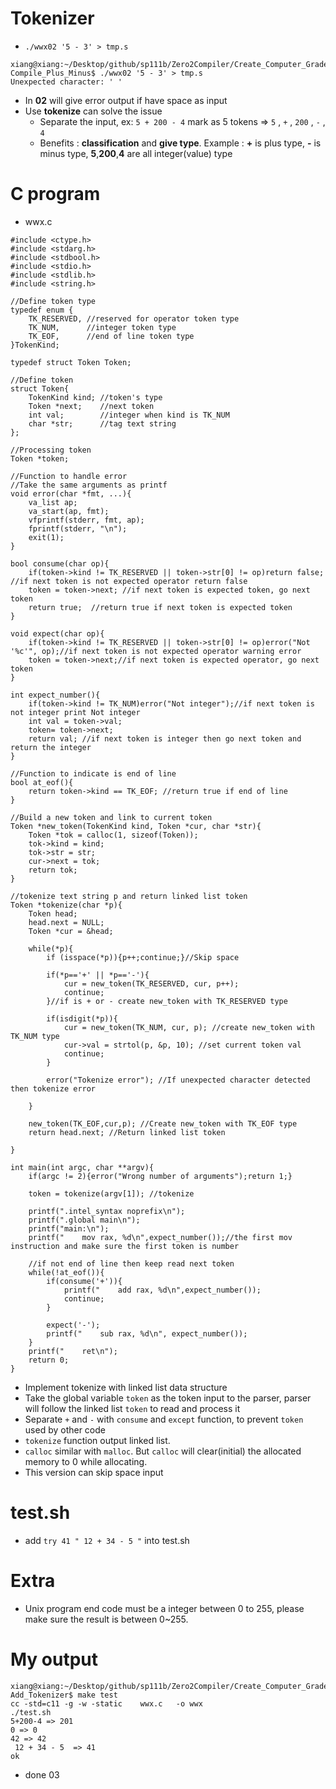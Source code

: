# **Tokenizer**
- `./wwx02 '5 - 3' > tmp.s` 
```
xiang@xiang:~/Desktop/github/sp111b/Zero2Compiler/Create_Computer_Grade_Language/02-Compile_Plus_Minus$ ./wwx02 '5 - 3' > tmp.s
Unexpected character: ' '
```
- In **02** will give error output if have space as input 
- Use **tokenize** can solve the issue
    - Separate the input, ex: `5 + 200 - 4` mark as 5 tokens => `5` , `+` , `200` , `-` , `4` 
    - Benefits :  **classification** and **give type**. Example : **+** is plus type, **-** is minus type, **5**,**200**,**4** are all integer(value) type

# **C program**
- wwx.c
```
#include <ctype.h>
#include <stdarg.h>
#include <stdbool.h>
#include <stdio.h>
#include <stdlib.h>
#include <string.h>

//Define token type
typedef enum {
    TK_RESERVED, //reserved for operator token type
    TK_NUM,      //integer token type
    TK_EOF,      //end of line token type
}TokenKind;

typedef struct Token Token;

//Define token 
struct Token{
    TokenKind kind; //token's type
    Token *next;    //next token
    int val;        //integer when kind is TK_NUM
    char *str;      //tag text string
};

//Processing token
Token *token;

//Function to handle error
//Take the same arguments as printf
void error(char *fmt, ...){
    va_list ap;
    va_start(ap, fmt);
    vfprintf(stderr, fmt, ap);
    fprintf(stderr, "\n");
    exit(1);
}

bool consume(char op){
    if(token->kind != TK_RESERVED || token->str[0] != op)return false; //if next token is not expected operator return false
    token = token->next; //if next token is expected token, go next token
    return true;  //return true if next token is expected token
}

void expect(char op){
    if(token->kind != TK_RESERVED || token->str[0] != op)error("Not '%c'", op);//if next token is not expected operator warning error
    token = token->next;//if next token is expected operator, go next token
}

int expect_number(){
    if(token->kind != TK_NUM)error("Not integer");//if next token is not integer print Not integer
    int val = token->val; 
    token= token->next; 
    return val; //if next token is integer then go next token and return the integer
}

//Function to indicate is end of line
bool at_eof(){
    return token->kind == TK_EOF; //return true if end of line 
}

//Build a new token and link to current token
Token *new_token(TokenKind kind, Token *cur, char *str){
    Token *tok = calloc(1, sizeof(Token));
    tok->kind = kind;
    tok->str = str;
    cur->next = tok;
    return tok;
}

//tokenize text string p and return linked list token
Token *tokenize(char *p){
    Token head;
    head.next = NULL;
    Token *cur = &head;

    while(*p){
        if (isspace(*p)){p++;continue;}//Skip space

        if(*p=='+' || *p=='-'){
            cur = new_token(TK_RESERVED, cur, p++);
            continue;
        }//if is + or - create new_token with TK_RESERVED type 

        if(isdigit(*p)){
            cur = new_token(TK_NUM, cur, p); //create new_token with TK_NUM type
            cur->val = strtol(p, &p, 10); //set current token val 
            continue;
        }

        error("Tokenize error"); //If unexpected character detected then tokenize error

    }

    new_token(TK_EOF,cur,p); //Create new_token with TK_EOF type
    return head.next; //Return linked list token
    
}

int main(int argc, char **argv){
    if(argc != 2){error("Wrong number of arguments");return 1;}

    token = tokenize(argv[1]); //tokenize 

    printf(".intel_syntax noprefix\n");
    printf(".global main\n");
    printf("main:\n");
    printf("    mov rax, %d\n",expect_number());//the first mov instruction and make sure the first token is number

    //if not end of line then keep read next token
    while(!at_eof()){
        if(consume('+')){
            printf("    add rax, %d\n",expect_number());
            continue;
        } 

        expect('-');
        printf("    sub rax, %d\n", expect_number());
    }
    printf("    ret\n");
    return 0;
}
```
- Implement tokenize with linked list data structure
- Take the global variable `token` as the token input to the parser, parser will follow the linked list `token` to read and process it
- Separate `+` and `-` with `consume` and `except` function, to prevent `token` used by other code
- `tokenize` function output linked list.
- `calloc` similar with `malloc`. But `calloc` will clear(initial) the allocated memory to 0 while allocating.
- This version can skip space input
# **test.sh**
- add `try 41 " 12 + 34 - 5 "` into test.sh

# **Extra**
- Unix program end code must be a integer between 0 to 255, please make sure the result is between 0~255.

# **My output**
```
xiang@xiang:~/Desktop/github/sp111b/Zero2Compiler/Create_Computer_Grade_Language/03-Add_Tokenizer$ make test
cc -std=c11 -g -w -static    wwx.c   -o wwx
./test.sh
5+200-4 => 201
0 => 0
42 => 42
 12 + 34 - 5  => 41
ok
```
- done 03